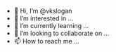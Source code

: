 - 👋 Hi, I’m @vkslogan
- 👀 I’m interested in ...
- 🌱 I’m currently learning ...
- 💞️ I’m looking to collaborate on ...
- 📫 How to reach me ...

<!---
vkslogan/vkslogan is a ✨ special ✨ repository because its `README.md` (this file) appears on your GitHub profile.
You can click the Preview link to take a look at your changes.
--->
